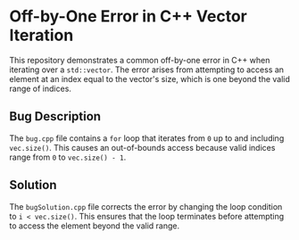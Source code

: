 # Off-by-One Error in C++ Vector Iteration

This repository demonstrates a common off-by-one error in C++ when iterating over a `std::vector`.  The error arises from attempting to access an element at an index equal to the vector's size, which is one beyond the valid range of indices.

## Bug Description

The `bug.cpp` file contains a `for` loop that iterates from `0` up to and including `vec.size()`.  This causes an out-of-bounds access because valid indices range from `0` to `vec.size() - 1`.

## Solution

The `bugSolution.cpp` file corrects the error by changing the loop condition to `i < vec.size()`. This ensures that the loop terminates before attempting to access the element beyond the valid range.